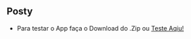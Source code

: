 ## Posty

- Para testar o App faça o Download do .Zip ou [Teste Aqiu!](http://posty-edizzera.herokuapp.com/)
